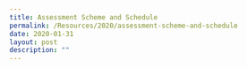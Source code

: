 ```yaml
---
title: Assessment Scheme and Schedule
permalink: /Resources/2020/assessment-scheme-and-schedule
date: 2020-01-31
layout: post
description: ""
---
```

